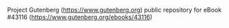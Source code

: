 Project Gutenberg (https://www.gutenberg.org) public repository for eBook #43116 (https://www.gutenberg.org/ebooks/43116)
